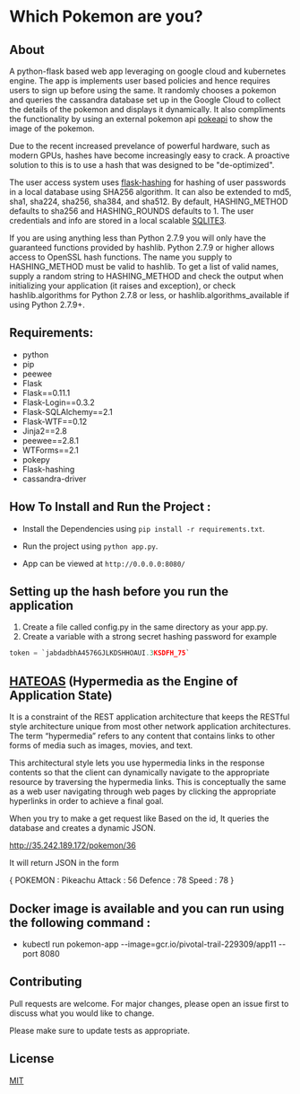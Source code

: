 # Which Pokemon are you?

## About

A python-flask based web app leveraging on google cloud and kubernetes engine. The app is implements user based policies and hence requires users to sign up before using the same. It randomly chooses a pokemon and queries the cassandra database set up in the Google Cloud to collect the details of the pokemon and displays it dynamically. It also compliments the functionality by using an external pokemon api [pokeapi](https://pokeapi.co/) to show the image of the pokemon. 

Due to the recent increased prevelance of powerful hardware, such as modern GPUs, hashes have become increasingly easy to crack. A proactive solution to this is to use a hash that was designed to be "de-optimized". 

The user access system uses [flask-hashing](https://flask-hashing.readthedocs.io/en/latest/) for hashing of user passwords in a local database using SHA256 algorithm. It can also be extended to md5, sha1, sha224, sha256, sha384, and sha512. By default, HASHING_METHOD defaults to sha256 and HASHING_ROUNDS defaults to 1. The user credentials and info are stored in a local scalable [SQLITE3](https://docs.python.org/2/library/sqlite3.html).

If you are using anything less than Python 2.7.9 you will only have the guaranteed functions provided by hashlib. Python 2.7.9 or higher allows access to OpenSSL hash functions. The name you supply to HASHING_METHOD must be valid to hashlib. To get a list of valid names, supply a random string to HASHING_METHOD and check the output when initializing your application (it raises and exception), or check hashlib.algorithms for Python 2.7.8 or less, or hashlib.algorithms_available if using Python 2.7.9+.


## Requirements:

* python
* pip
* peewee
* Flask
* Flask==0.11.1
* Flask-Login==0.3.2
* Flask-SQLAlchemy==2.1
* Flask-WTF==0.12
* Jinja2==2.8
* peewee==2.8.1
* WTForms==2.1
* pokepy
* Flask-hashing
* cassandra-driver

## How To Install and Run the Project :


* Install the Dependencies using `pip install -r requirements.txt`.

* Run the project using `python app.py`.

* App can be viewed at `http://0.0.0.0:8080/`

## Setting up the hash before you run the application

1. Create a file called config.py in the same directory as your app.py.
2. Create a variable with a strong secret hashing password for example
```python
token = `jabdadbhA4576GJLKDSHHOAUI.3KSDFH_75`
```

## [HATEOAS](https://en.wikipedia.org/wiki/HATEOAS) (Hypermedia as the Engine of Application State) 

It is a constraint of the REST application architecture that keeps the RESTful style architecture unique from most other network application architectures. The term “hypermedia” refers to any content that contains links to other forms of media such as images, movies, and text.

This architectural style lets you use hypermedia links in the response contents so that the client can dynamically navigate to the appropriate resource by traversing the hypermedia links. This is conceptually the same as a web user navigating through web pages by clicking the appropriate hyperlinks in order to achieve a final goal.

When you try to make a get request like 
Based on the id, It queries the database and creates a dynamic JSON.

http://35.242.189.172/pokemon/36

It will return JSON in the form

{
    POKEMON : Pikeachu
    Attack  : 56
    Defence : 78
    Speed   : 78
}


## Docker image is available and you can run using the following command :

* kubectl run pokemon-app --image=gcr.io/pivotal-trail-229309/app11 --port 8080

## Contributing 

Pull requests are welcome. For major changes, please open an issue first to discuss what you would like to change.

Please make sure to update tests as appropriate.

## License
[MIT](https://choosealicense.com/licenses/mit/)